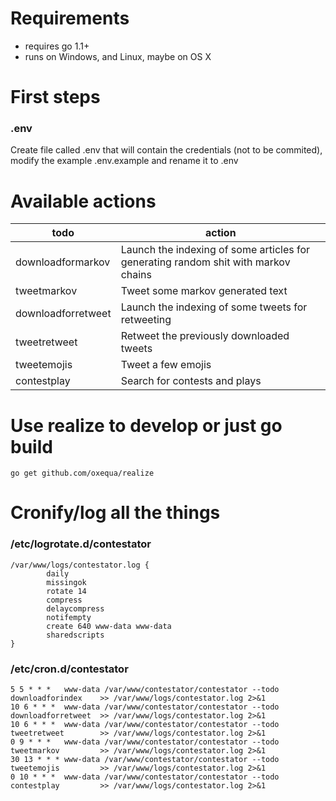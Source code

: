 # Requirements

- requires go 1.1+
- runs on Windows, and Linux, maybe on OS X

# First steps

### .env

Create file called .env that will contain the credentials (not to be commited), modify the example .env.example and rename it to .env

# Available actions
| todo  | action   |
|---|---|
| downloadformarkov  | Launch the indexing of some articles for generating random shit with markov chains |
| tweetmarkov  | Tweet some markov generated text |
| downloadforretweet  | Launch the indexing of some tweets for retweeting |
| tweetretweet  | Retweet the previously downloaded tweets |
| tweetemojis  | Tweet a few emojis |
| contestplay  | Search for contests and plays |
	
# Use realize to develop or just go build

```
go get github.com/oxequa/realize
```

# Cronify/log all the things

### /etc/logrotate.d/contestator
```
/var/www/logs/contestator.log {
        daily
        missingok
        rotate 14
        compress
        delaycompress
        notifempty
        create 640 www-data www-data
        sharedscripts
}
```

### /etc/cron.d/contestator
```
5 5 * * *   www-data /var/www/contestator/contestator --todo downloadforindex	 >> /var/www/logs/contestator.log 2>&1
10 6 * * *  www-data /var/www/contestator/contestator --todo downloadforretweet  >> /var/www/logs/contestator.log 2>&1
10 6 * * *  www-data /var/www/contestator/contestator --todo tweetretweet 		 >> /var/www/logs/contestator.log 2>&1
0 9 * * *   www-data /var/www/contestator/contestator --todo tweetmarkov 		 >> /var/www/logs/contestator.log 2>&1
30 13 * * * www-data /var/www/contestator/contestator --todo tweetemojis 		 >> /var/www/logs/contestator.log 2>&1
0 10 * * *  www-data /var/www/contestator/contestator --todo contestplay 		 >> /var/www/logs/contestator.log 2>&1
```










